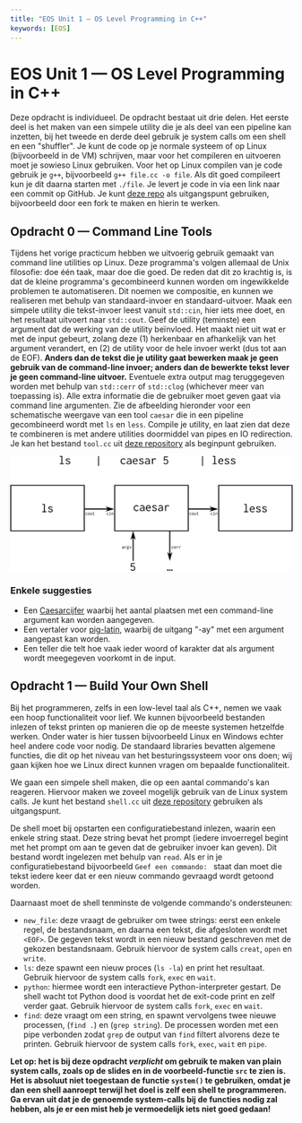 ```yaml
---
title: "EOS Unit 1 — OS Level Programming in C++"
keywords: [EOS]
---
```


# EOS Unit 1 — OS Level Programming in C++

Deze opdracht is individueel. De opdracht bestaat uit drie delen. Het eerste deel is het maken van een simpele utility die je als deel van een pipeline kan inzetten, bij het tweede en derde deel gebruik je system calls om een shell en een "shuffler". Je kunt de code op je normale systeem of op Linux (bijvoorbeeld in de VM) schrijven, maar voor het compileren en uitvoeren moet je sowieso Linux gebruiken. Voor het op Linux compilen van je code gebruik je `g++`, bijvoorbeeld `g++ file.cc -o file`. Als dit goed compileert kun je dit daarna starten met `./file`. Je levert je code in via een link naar een commit op GitHub. Je kunt [deze repo](https://github.com/Peikos/V1EOS-practica) als uitgangspunt gebruiken, bijvoorbeeld door een fork te maken en hierin te werken.

## Opdracht 0 — Command Line Tools
Tijdens het vorige practicum  hebben we uitvoerig gebruik gemaakt van command line utilities op Linux. Deze programma's volgen allemaal de Unix filosofie: doe één taak, maar doe die goed. De reden dat dit zo krachtig is, is dat de kleine programma's gecombineerd kunnen worden om ingewikkelde problemen te automatiseren. Dit noemen we compositie, en kunnen we realiseren met behulp van standaard-invoer en standaard-uitvoer.
Maak een simpele utility die tekst-invoer leest vanuit `std::cin`, hier iets mee doet, en het resultaat uitvoert naar `std::cout`. Geef de utility (teminste) een argument dat de werking van de utility beïnvloed. Het maakt niet uit wat er met de input gebeurt, zolang deze (1) herkenbaar en afhankelijk van het argument verandert, en (2) de utility voor de hele invoer werkt (dus tot aan de EOF). **Anders dan de tekst die je utility gaat bewerken maak je geen gebruik van de command-line invoer; anders dan de bewerkte tekst lever je geen command-line uitvoer.** Eventuele extra output mag teruggegeven worden met behulp van `std::cerr` of `std::clog` (whichever meer van toepassing is). Alle extra informatie die de gebruiker moet geven gaat via command line argumenten. Zie de afbeelding hieronder voor een schematische weergave van een tool `caesar` die in een pipeline gecombineerd wordt met `ls` en `less`. Compile je utility, en laat zien dat deze te combineren is met andere utilities doormiddel van pipes en IO redirection. Je kan het bestand `tool.cc` uit [deze repository](https://github.com/Peikos/V1EOS-practica) als beginpunt gebruiken.

![](0_tool_schematisch.png)

### Enkele suggesties
- Een [Caesarcijfer](https://nl.wikipedia.org/wiki/Caesarcijfer) waarbij het aantal plaatsen met een command-line argument kan worden aangegeven.
- Een vertaler voor [pig-latin](https://nl.wikipedia.org/wiki/Pig_Latin), waarbij de uitgang "-ay" met een argument aangepast kan worden.
- Een teller die telt hoe vaak ieder woord of karakter dat als argument wordt meegegeven voorkomt in de input.

## Opdracht 1 — Build Your Own Shell
Bij het programmeren, zelfs in een low-level taal als C++, nemen we vaak een hoop functionaliteit voor lief. We kunnen bijvoorbeeld bestanden inlezen of tekst printen op manieren die op de meeste systemen hetzelfde werken. Onder water is hier tussen bijvoorbeeld Linux en Windows echter heel andere code voor nodig. De standaard libraries bevatten algemene functies, die dit op het niveau van het besturingssysteem voor ons doen; wij gaan kijken hoe we Linux direct kunnen vragen om bepaalde functionaliteit.

We gaan een simpele shell maken, die op een aantal commando's kan reageren. Hiervoor maken we zoveel mogelijk gebruik van de Linux system calls. Je kunt het bestand `shell.cc` uit [deze repository](https://github.com/Peikos/V1EOS-practica) gebruiken als uitgangspunt. 

De shell moet bij opstarten een configuratiebestand inlezen, waarin een enkele string staat. Deze string bevat het prompt (iedere invoerregel begint met het prompt om aan te geven dat de gebruiker invoer kan geven). Dit bestand wordt ingelezen met behulp van `read`. Als er in je configuratiebestand bijvoorbeeld `Geef een commando: ` staat dan moet die tekst iedere keer dat er een nieuw commando gevraagd wordt getoond worden.

Daarnaast moet de shell tenminste de volgende commando's ondersteunen:

- `new_file`: deze vraagt de gebruiker om twee strings: eerst een enkele regel, de bestandsnaam, en daarna een tekst, die afgesloten wordt met `<EOF>`. De gegeven tekst wordt in een nieuw bestand geschreven met de gekozen bestandsnaam. Gebruik hiervoor de system calls `creat`, `open` en `write`.
- `ls`: deze spawnt een nieuw proces (`ls -la`) en print het resultaat. Gebruik hiervoor de system calls `fork`, `exec` en `wait`.
- `python`: hiermee wordt een interactieve Python-interpreter gestart. De shell wacht tot Python dood is voordat het de exit-code print en zelf verder gaat. Gebruik hiervoor de system calls `fork`, `exec` en `wait`.
- `find`: deze vraagt om een string, en spawnt vervolgens twee nieuwe processen, (`find .`) en (`grep string`). De processen worden met een pipe verbonden zodat `grep` de output van `find` filtert alvorens deze te printen. Gebruik hiervoor de system calls `fork`, `exec`, `wait` en `pipe`.

**Let op: het is bij deze opdracht *verplicht* om gebruik te maken van plain system calls, zoals op de slides en in de voorbeeld-functie `src` te zien is. Het is absoluut niet toegestaan de functie `system()` te gebruiken, omdat je dan een shell aanroept terwijl het doel is zelf een shell te programmeren. Ga ervan uit dat je de genoemde system-calls bij de functies nodig zal hebben, als je er een mist heb je vermoedelijk iets niet goed gedaan!**
